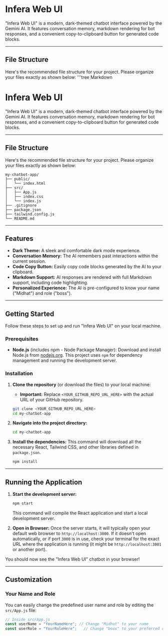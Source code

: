 # Infera Web UI

"Infera Web UI" is a modern, dark-themed chatbot interface powered by the Gemini AI. It features conversation memory, markdown rendering for bot responses, and a convenient copy-to-clipboard button for generated code blocks.

---

## File Structure

Here's the recommended file structure for your project. Please organize your files exactly as shown below:
'''tree
Markdown

# Infera Web UI

"Infera Web UI" is a modern, dark-themed chatbot interface powered by the Gemini AI. It features conversation memory, markdown rendering for bot responses, and a convenient copy-to-clipboard button for generated code blocks.

---

## File Structure

Here's the recommended file structure for your project. Please organize your files exactly as shown below:
```tree
my-chatbot-app/
├── public/
│   └── index.html
├── src/
│   ├── App.js
│   ├── index.css
│   └── index.js
├── .gitignore
├── package.json
├── tailwind.config.js
└── README.md
```
---

## Features

* **Dark Theme:** A sleek and comfortable dark mode experience.
* **Conversation Memory:** The AI remembers past interactions within the current session.
* **Code Copy Button:** Easily copy code blocks generated by the AI to your clipboard.
* **Markdown Support:** AI responses are rendered with full Markdown support, including code highlighting.
* **Personalized Experience:** The AI is pre-configured to know your name ("Midhat") and role ("boss").

---

## Getting Started

Follow these steps to set up and run "Infera Web UI" on your local machine.

### Prerequisites

* **Node.js** (includes npm - Node Package Manager): Download and install Node.js from [nodejs.org](https://nodejs.org/). This project uses `npm` for dependency management and running the development server.

### Installation

1.  **Clone the repository** (or download the files) to your local machine:
    * **Important:** Replace `<YOUR_GITHUB_REPO_URL_HERE>` with the actual URL of your GitHub repository.
    ```bash
    git clone <YOUR_GITHUB_REPO_URL_HERE>
    cd my-chatbot-app
    ```

2.  **Navigate into the project directory:**
    ```bash
    cd my-chatbot-app
    ```

3.  **Install the dependencies:**
    This command will download all the necessary React, Tailwind CSS, and other libraries defined in `package.json`.
    ```bash
    npm install
    ```

---

## Running the Application

1.  **Start the development server:**
    ```bash
    npm start
    ```
    This command will compile the React application and start a local development server.

2.  **Open in Browser:**
    Once the server starts, it will typically open your default web browser to `http://localhost:3000`. If it doesn't open automatically, or if port `3000` is in use, check your terminal for the exact URL where the application is running (it might be `http://localhost:3001` or another port).

You should now see the "Infera Web UI" chatbot in your browser!

---

## Customization

### Your Name and Role

You can easily change the predefined user name and role by editing the `src/App.js` file:

```javascript
// Inside src/App.js
const userName = "YourNameHere"; // Change "Midhat" to your name
const userRole = "YourRoleHere";   // Change "boss" to your preferred role (e.g., "developer", "user")
